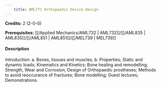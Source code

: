 ```yaml
---
    title: BML771 Orthopaedic Device Design
---
```

**Credits:** 2 (2-0-0)



**Prerequisites:** [[/Applied Mechanics/AML732 | AML732]]/[[/AML835 | AML835]]/[[/AML851 | AML851]]/[[/MEL739 | MEL739]]

#### Description 
Introduction: a. Bones, tissues and muscles, b. Properties; Static and dynamic loads; Kinematics and Kinetics; Bone healing and remodelling; Strength, Wear and Corrosion; Design of Orthopaedic prostheses; Methods to avoid reoccurance of fractures; Bone modelling; Guest lectures; Demonstrations.